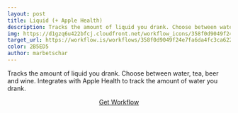```yaml
---
layout: post
title: Liquid (+ Apple Health)
description: Tracks the amount of liquid you drank. Choose between water, tea, beer and wine. Integrates with Apple Health to track the amount of water.
img: https://d1gzq6u422bfcj.cloudfront.net/workflow_icons/358f0d9049f24e7fa6da4fc3ca62282b.png
target_url: https://workflow.is/workflows/358f0d9049f24e7fa6da4fc3ca62282b
color: 2B5ED5
author: marbetschar
---
```


Tracks the amount of liquid you drank. Choose between water, tea, beer and wine. Integrates with Apple Health to track the amount of water you drank.

<p style="text-align:center;">
    <a href="{{ page.target_url }}" class="button" style="background-color: #{{ color  }}">Get Workflow</a>
</p>
